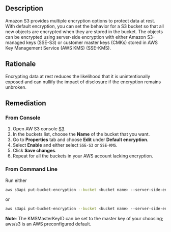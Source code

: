 ## Description

Amazon S3 provides multiple encryption options to protect data at rest. With default encryption, you can set the behavior for a S3 bucket so that all new objects are encrypted when they are stored in the bucket. The objects can be encrypted using server-side encryption with either Amazon S3-managed keys (SSE-S3) or customer master keys (CMKs) stored in AWS Key Management Service (AWS KMS) (SSE-KMS).

## Rationale

Encrypting data at rest reduces the likelihood that it is unintentionally exposed and can nullify the impact of disclosure if the encryption remains unbroken.

## Remediation

### From Console

1. Open AW S3 console [S3](https://console.aws.amazon.com/s3/).
2. In the buckets list, choose the **Name** of the bucket that you want.
3. Go to **Properties** tab and choose **Edit** under **Default encryption**.
4. Select **Enable** and either select `SSE-S3` or `SSE-KMS`.
5. Click **Save changes**.
6. Repeat for all the buckets in your AWS account lacking encryption.

### From Command Line

Run either
```bash
aws s3api put-bucket-encryption --bucket <bucket name> --server-side-encryption-configuration '{"Rules": [{"ApplyServerSideEncryptionByDefault":{"SSEAlgorithm": "AES256"}}]}'
```

or

```bash
aws s3api put-bucket-encryption --bucket <bucket name> --server-side-encryption-configuration '{"Rules": [{"ApplyServerSideEncryptionByDefault": {"SSEAlgorithm": "aws:kms","KMSMasterKeyID": "aws/s3"}}]}'
```
**Note**: The KMSMasterKeyID can be set to the master key of your choosing; aws/s3 is an AWS preconfigured default.
